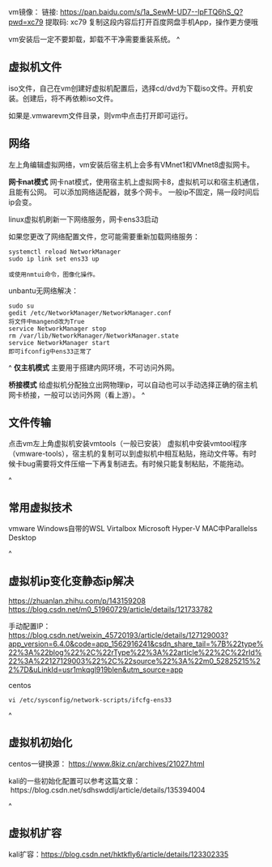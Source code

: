 vm镜像：
链接: https://pan.baidu.com/s/1a_SewM-UD7--lpFTQ6hS_Q?pwd=xc79 
提取码: xc79 复制这段内容后打开百度网盘手机App，操作更方便哦

vm安装后一定不要卸载，卸载不干净需要重装系统。
^
## **虚拟机文件**
iso文件，自己在vm创建好虚拟机配置后，选择cd/dvd为下载iso文件。开机安装。创建后，将不再依赖iso文件。

如果是.vmwarevm文件目录，则vm中点击打开即可运行。


## **网络**
左上角编辑虚拟网络，vm安装后宿主机上会多有VMnet1和VMnet8虚拟网卡。

**网卡nat模式**
网卡nat模式，使用宿主机上虚拟网卡8，虚拟机可以和宿主机通信，且能有公网。
可以添加网络适配器，就多个网卡。
一般ip不固定，隔一段时间后ip会变。

linux虚拟机刷新一下网络服务，网卡ens33启动


如果您更改了网络配置文件，您可能需要重新加载网络服务：
```
systemctl reload NetworkManager
sudo ip link set ens33 up

或使用nmtui命令，图像化操作。
```

unbantu无网络解决：
```
sudo su
gedit /etc/NetworkManager/NetworkManager.conf
将文件中mangend改为True
service NetworkManager stop
rm /var/lib/NetworkManager/NetworkManager.state 
service NetworkManager start 
即可ifconfig中ens33正常了
```
^
**仅主机模式**
主要用于搭建内网环境，不可访问外网。

**桥接模式**
给虚拟机分配独立出网物理ip，可以自动也可以手动选择正确的宿主机网卡桥接，一般可以访问外网（看上游）。
^
## **文件传输**
点击vm左上角虚拟机安装vmtools（一般已安装）
虚拟机中安装vmtool程序（vmware-tools），宿主机的复制可以到虚拟机中相互粘贴，拖动文件等。有时候卡bug需要将文件压缩一下再复制进去。有时候只能复制粘贴，不能拖动。


^
## **常用虚拟技术**
vmware
Windows自带的WSL
Virtalbox
Microsoft Hyper-V
MAC中Parallelss Desktop


^
## **虚拟机ip变化变静态ip解决**
<https://zhuanlan.zhihu.com/p/143159208>
<https://blog.csdn.net/m0_51960729/article/details/121733782>

手动配置IP：
<https://blog.csdn.net/weixin_45720193/article/details/127129003?app_version=6.4.0&code=app_1562916241&csdn_share_tail=%7B%22type%22%3A%22blog%22%2C%22rType%22%3A%22article%22%2C%22rId%22%3A%22127129003%22%2C%22source%22%3A%22m0_52825215%22%7D&uLinkId=usr1mkqgl919blen&utm_source=app>

centos
```
vi /etc/sysconfig/network-scripts/ifcfg-ens33
```
^
## **虚拟机初始化**
centos一键换源：
<https://www.8kiz.cn/archives/21027.html>



kali的一些初始化配置可以参考这篇文章：
 https\://blog.csdn.net/sdhswddlj/article/details/135394004


^
## **虚拟机扩容**
kali扩容：<https://blog.csdn.net/hktkfly6/article/details/123302335>